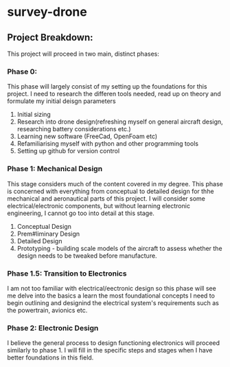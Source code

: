 # survey-drone
## Project Breakdown:
This project will proceed in two main, distinct phases:

### Phase 0: 
This phase will largely consist of my setting up the foundations for this project. I need to research the differen tools needed, read up on theory and formulate my initial deisgn parameters
1. Initial sizing
2. Research into drone design(refreshing myself on general aircraft design, researching battery considerations etc.)
3. Learning new software (FreeCad, OpenFoam etc)
4. Refamiliarising myself with python and other programming tools
5. Setting up github for version control

### Phase 1: Mechanical Design
This stage considers much of the content covered in my degree. This phase is concerned with everything from conceptual to detailed design for thhe mechanical and aeronautical parts of this project. I will consider some electrical/electronic components, but without learning electronic engineering, I cannot go too into detail at this stage.
1. Conceptual Design
2. Prem#liminary Design
3. Detailed Design
4. Prototyping - building scale models of the aircraft to assess whether the design needs to be tweaked before manufacture.

### Phase 1.5: Transition to Electronics
I am not too familiar with electrical/eectronic design so this phase will see me delve into the basics a learn the most foundational concepts I need to begin outlining and designind the electrical system's requirements such as the powertrain, avionics etc.

### Phase 2: Electronic Design
I believe the general process to design functioning electronics will proceed similarly to phase 1. I will fill in the specific steps and stages when I have better foundations in this field.
